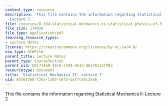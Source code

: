 ```yaml
---
content_type: resource
description: 'This file contains the information regarding Statistical Mechanics II:
  Lecture 7.'
file: /courses/8-334-statistical-mechanics-ii-statistical-physics-of-fields-spring-2014/85f01760f2ea1193c673baffce5c25e6_MIT8_334S14_Lec7.pdf
file_size: 174928
file_type: application/pdf
learning_resource_types:
- Lecture Notes
license: https://creativecommons.org/licenses/by-nc-sa/4.0/
ocw_type: OCWFile
parent_title: Lecture Notes
parent_type: CourseSection
parent_uid: b0c714e9-38c6-c784-de13-d617813af98b
resourcetype: Document
title: 'Statistical Mechanics II: Lecture 7'
uid: 85f01760-f2ea-1193-c673-baffce5c25e6
---
```

This file contains the information regarding Statistical Mechanics II: Lecture 7.
